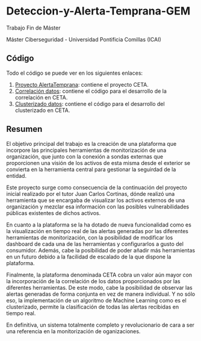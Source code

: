 # Deteccion-y-Alerta-Temprana-GEM

Trabajo Fin de Máster

Máster Ciberseguridad - Universidad Pontificia Comillas (ICAI)

## Código
Todo el código se puede ver en los siguientes enlaces:
1. [Proyecto AlertaTemprana](https://bitbucket.org/mrchamizo/alertatemprana2021/src/master/): contiene el proyecto CETA.
2. [Correlación datos](https://github.com/MrChamizo98/Clusterizado): contiene el código para el desarrollo de la correlación en CETA.
3. [Clusterizado datos](https://github.com/MrChamizo98/Datos-TFG-GonzaloHerrerosDiezhandino): contiene el código para el desarrollo del clusterizado en CETA.

## Resumen 
El objetivo principal del trabajo es la creación de una plataforma que incorpore las principales herramientas de monitorización de una organización, que junto con la conexión a sondas externas que proporcionen una visión de los activos de esta misma desde el exterior se convierta en la herramienta central para gestionar la seguirdad de la entidad. 

Este proyecto surge como consecuencia de la continuación del proyecto inicial realizado por el tutor Juan Carlos Cortinas, dónde realizó una herramienta que se encargaba de visualizar los activos externos de una organización y mezclar esa información con las posibles vulnerabilidades públicas existentes de dichos activos.

En cuanto a la plataforma se la ha dotado de nueva funcionalidad como es la visualización en tiempo real de las alertas generadas por las diferentes herramientas de monitorización, con la posibilidad de modificar los dashboard de cada una de las herramientas y configurarlos a gusto del consumidor. Además, cabe la posibilidad de poder añadir más herramientas en un futuro debido a la facilidad de escalado de la que dispone la plataforma. 

Finalmente, la plataforma denominada CETA cobra un valor aún mayor con la incorporación de la correlación de los datos proporcionados por las diferentes herramientas. De este modo, cabe la posibilidad de observar las alertas generadas de forma conjunta en vez de manera individual. Y no sólo eso, la implementación de un algoritmo de Machine Learning como es el clusterizado, permite la clasificación de todas las alertas recibidas en tiempo real. 

En definitiva, un sistema totalmente completo y revolucionario de cara a ser una referencia en la monitorización de oganizaciones. 
